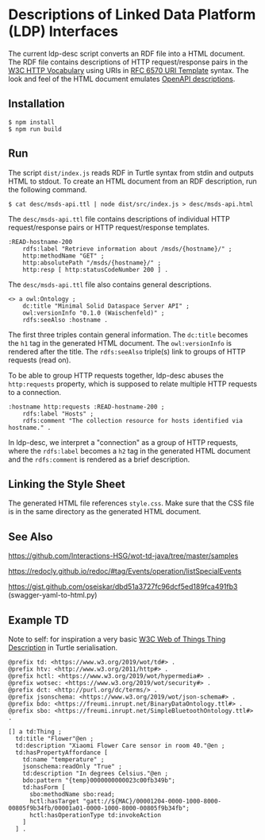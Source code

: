 # Descriptions of Linked Data Platform (LDP) Interfaces

The current ldp-desc script converts an RDF file into a HTML document.
The RDF file contains descriptions of HTTP request/response pairs in the [W3C HTTP Vocabulary](https://www.w3.org/TR/HTTP-in-RDF/) using URIs in [RFC 6570 URI Template](https://www.rfc-editor.org/rfc/rfc6570) syntax.
The look and feel of the HTML document emulates [OpenAPI descriptions](https://swagger.io/specification/).

## Installation

    $ npm install
    $ npm run build

## Run

The script `dist/index.js` reads RDF in Turtle syntax from stdin and outputs HTML to stdout.
To create an HTML document from an RDF description, run the following command.

    $ cat desc/msds-api.ttl | node dist/src/index.js > desc/msds-api.html

The `desc/msds-api.ttl` file contains descriptions of individual HTTP request/response pairs or HTTP request/response templates.

    :READ-hostname-200
        rdfs:label "Retrieve information about /msds/{hostname}/" ;
        http:methodName "GET" ;
        http:absolutePath "/msds/{hostname}/" ;
        http:resp [ http:statusCodeNumber 200 ] .

The `desc/msds-api.ttl` file also contains general descriptions.

    <> a owl:Ontology ;
        dc:title "Minimal Solid Dataspace Server API" ;
        owl:versionInfo "0.1.0 (Waischenfeld)" ;
        rdfs:seeAlso :hostname .

The first three triples contain general information.
The `dc:title` becomes the `h1` tag in the generated HTML document.
The `owl:versionInfo` is rendered after the title.
The `rdfs:seeAlso` triple(s) link to groups of HTTP requests (read on).

To be able to group HTTP requests together, ldp-desc abuses the `http:requests` property, which is supposed to relate multiple HTTP requests to a connection.

    :hostname http:requests :READ-hostname-200 ;
        rdfs:label "Hosts" ;
        rdfs:comment "The collection resource for hosts identified via hostname." .

In ldp-desc, we interpret a "connection" as a group of HTTP requests, where the `rdfs:label` becomes a `h2` tag in the generated HTML document and the `rdfs:comment` is rendered as a brief description.

## Linking the Style Sheet

The generated HTML file references `style.css`.
Make sure that the CSS file is in the same directory as the generated HTML document.

## See Also

https://github.com/Interactions-HSG/wot-td-java/tree/master/samples

https://redocly.github.io/redoc/#tag/Events/operation/listSpecialEvents

https://gist.github.com/oseiskar/dbd51a3727fc96dcf5ed189fca491fb3 (swagger-yaml-to-html.py)

## Example TD

Note to self: for inspiration a very basic [W3C Web of Things Thing Description](https://www.w3.org/TR/wot-thing-description11/) in Turtle serialisation.

    @prefix td: <https://www.w3.org/2019/wot/td#> .
    @prefix htv: <http://www.w3.org/2011/http#> .
    @prefix hctl: <https://www.w3.org/2019/wot/hypermedia#> .
    @prefix wotsec: <https://www.w3.org/2019/wot/security#> .
    @prefix dct: <http://purl.org/dc/terms/> .
    @prefix jsonschema: <https://www.w3.org/2019/wot/json-schema#> .
    @prefix bdo: <https://freumi.inrupt.net/BinaryDataOntology.ttl#> .
    @prefix sbo: <https://freumi.inrupt.net/SimpleBluetoothOntology.ttl#> .
    
    [] a td:Thing ;
      td:title "Flower"@en ;
      td:description "Xiaomi Flower Care sensor in room 40."@en ;
      td:hasPropertyAffordance [
        td:name "temperature" ;
        jsonschema:readOnly "True" ;
        td:description "In degrees Celsius."@en ;
        bdo:pattern "{temp}0000000000023c00fb349b";
        td:hasForm [ 
          sbo:methodName sbo:read;
          hctl:hasTarget "gatt://${MAC}/00001204-0000-1000-8000-00805f9b34fb/00001a01-0000-1000-8000-00805f9b34fb";
          hctl:hasOperationType td:invokeAction
        ]
      ] .